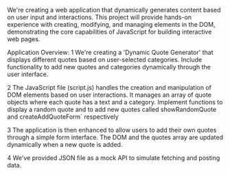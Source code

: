 We're creating a web application that dynamically generates content based on user input and interactions. This project will provide hands-on experience with creating, modifying, and managing elements in the DOM, demonstrating the core capabilities of JavaScript for building interactive web pages.

Application Overview:
1 We're creating a 'Dynamic Quote Generator' that displays different quotes based on user-selected categories. Include functionality to add new quotes and categories dynamically through the user interface.

2 The JavaScript file (script.js)  handles the creation and manipulation of DOM elements based on user interactions. It manages an array of quote objects where each quote has a text and a category. Implement functions to display a random quote and to add new quotes called showRandomQuote and createAddQuoteForm` respectively
  
3 The application is then enhanced to allow users to add their own quotes through a simple form interface. The DOM and the quotes array are updated dynamically when a new quote is added.

4 We've provided JSON file as a mock API to simulate fetching and posting data.